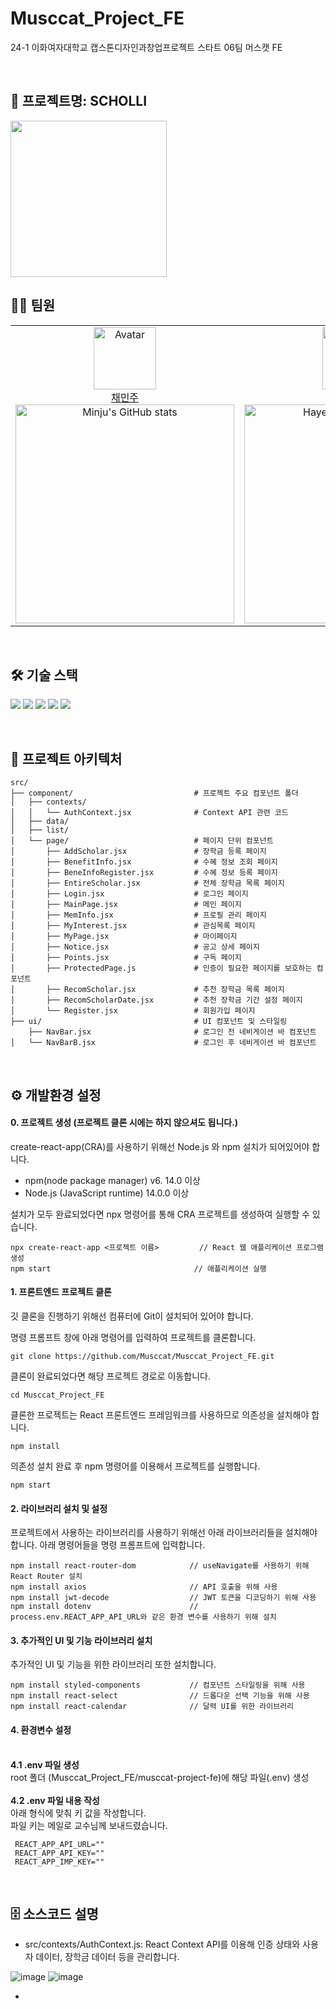 # Musccat_Project_FE
24-1 이화여자대학교 캡스톤디자인과창업프로젝트 스타트 06팀 머스캣 FE

<br>

## 📍 프로젝트명: SCHOLLI

<img src="https://github.com/judymoody59/Musccat_Example/assets/108432112/b8bf2704-748e-4b22-9140-5c4692dd2db9" width="250" height="250" />
<br>


## 👩‍💻 팀원
<table>
    <tr>
        <!-- 첫 번째 팀원 -->
        <td align="center" width="50%">
            <img src="https://avatars.githubusercontent.com/judymoody59" alt="Avatar" width="100px"/><br/>
            <a href="https://github.com/judymoody59">채민주</a>
            <br/>
            <img src="https://github-readme-stats.vercel.app/api?username=judymoody59&show_icons=true&theme=transparent" alt="Minju's GitHub stats" width="350px"/>
        </td>
        <!-- 두 번째 팀원 -->
        <td align="center" width="50%">
            <img src="https://avatars.githubusercontent.com/hayong39" alt="Avatar" width="100px"/><br/>
            <a href="https://github.com/hayong39">변하영</a>
            <br/>
            <img src="https://github-readme-stats.vercel.app/api?username=hayong39&show_icons=true&theme=transparent" alt="Hayeong's GitHub stats" width="350px"/>
        </td>
    </tr>
</table>
<br/>

## 🛠️ 기술 스택

<img src="https://img.shields.io/badge/HTML5-E34F26?style=for-the-badge&logo=HTML5&logoColor=white"> <img src="https://img.shields.io/badge/CSS3-1572B6?style=for-the-badge&logo=CSS3&logoColor=white"> <img src="https://img.shields.io/badge/JavaScript-F7DF1E?style=for-the-badge&logo=JavaScript&logoColor=black"> <img src="https://img.shields.io/badge/React-61DAFB?style=for-the-badge&logo=React&logoColor=black"> <img src="https://img.shields.io/badge/Figma-F24E1E?style=for-the-badge&logo=Figma&logoColor=white"> 

<br/>

## 📂 프로젝트 아키텍처

```
src/
├── component/                           # 프로젝트 주요 컴포넌트 폴더
│   ├── contexts/                
│   │   └── AuthContext.jsx              # Context API 관련 코드
│   ├── data/                   
│   ├── list/                    
│   └── page/                            # 페이지 단위 컴포넌트
│       ├── AddScholar.jsx               # 장학금 등록 페이지
│       ├── BenefitInfo.jsx              # 수혜 정보 조회 페이지
│       ├── BeneInfoRegister.jsx         # 수혜 정보 등록 페이지
│       ├── EntireScholar.jsx            # 전체 장학금 목록 페이지
│       ├── Login.jsx                    # 로그인 페이지
│       ├── MainPage.jsx                 # 메인 페이지
│       ├── MemInfo.jsx                  # 프로필 관리 페이지
│       ├── MyInterest.jsx               # 관심목록 페이지
│       ├── MyPage.jsx                   # 마이페이지
│       ├── Notice.jsx                   # 공고 상세 페이지
│       ├── Points.jsx                   # 구독 페이지
│       ├── ProtectedPage.js             # 인증이 필요한 페이지를 보호하는 컴포넌트
│       ├── RecomScholar.jsx             # 추천 장학금 목록 페이지
│       ├── RecomScholarDate.jsx         # 추천 장학금 기간 설정 페이지
│       └── Register.jsx                 # 회원가입 페이지
├── ui/                                  # UI 컴포넌트 및 스타일링
    ├── NavBar.jsx                       # 로그인 전 네비게이션 바 컴포넌트
│   └── NavBarB.jsx                      # 로그인 후 네비게이션 바 컴포넌트
```
<br/>

## ⚙️ 개발환경 설정

#### 0. 프로젝트 생성 (프로젝트 클론 시에는 하지 않으셔도 됩니다.)
create-react-app(CRA)를 사용하기 위해선 Node.js 와 npm 설치가 되어있어야 합니다.

- npm(node package manager) v6. 14.0 이상
- Node.js (JavaScript runtime) 14.0.0 이상

설치가 모두 완료되었다면 npx 명령어를 통해 CRA 프로젝트를 생성하여 실행할 수 있습니다.
```
npx create-react-app <프로젝트 이름>         // React 웹 애플리케이션 프로그램 생성
npm start                                // 애플리케이션 실행
```


#### 1. 프론트엔드 프로젝트 클론

깃 클론을 진행하기 위해선 컴퓨터에 Git이 설치되어 있어야 합니다.


명령 프롬프트 창에 아래 명령어를 입력하여 프로젝트를 클론합니다.

```
git clone https://github.com/Musccat/Musccat_Project_FE.git
```

클론이 완료되었다면 해당 프로젝트 경로로 이동합니다.

```
cd Musccat_Project_FE
```

클론한 프로젝트는 React 프론트엔드 프레임워크를 사용하므로 의존성을 설치해야 합니다.

```
npm install
```

의존성 설치 완료 후 npm 명령어를 이용해서 프로젝트를 실행합니다.
```
npm start
```

#### 2. 라이브러리 설치 및 설정
프로젝트에서 사용하는 라이브러리를 사용하기 위해선 아래 라이브러리들을 설치해야 합니다.
아래 명령어들을 명령 프롬프트에 입력합니다.
```
npm install react-router-dom            // useNavigate를 사용하기 위해 React Router 설치
npm install axios                       // API 호출을 위해 사용
npm install jwt-decode                  // JWT 토큰을 디코딩하기 위해 사용
npm install dotenv                      // process.env.REACT_APP_API_URL와 같은 환경 변수를 사용하기 위해 설치
```

#### 3. 추가적인 UI 및 기능 라이브러리 설치
추가적인 UI 및 기능을 위한 라이브러리 또한 설치합니다.
```
npm install styled-components           // 컴포넌트 스타일링을 위해 사용
npm install react-select                // 드롭다운 선택 기능을 위해 사용
npm install react-calendar              // 달력 UI를 위한 라이브러리
```

#### 4. 환경변수 설정
   <br>**4.1 .env 파일 생성**
   <br>    root 폴더 (Musccat_Project_FE/musccat-project-fe)에 해당 파일(.env) 생성 
   <br><br> **4.2 .env 파일 내용 작성**
   <br>    아래 형식에 맞춰 키 값을 작성합니다.
   <br> 파일 키는 메일로 교수님께 보내드렸습니다. 
   ```
    REACT_APP_API_URL=""
    REACT_APP_API_KEY=""
    REACT_APP_IMP_KEY=""
   ```
<br/>

## 🗄️ 소스코드 설명

- src/contexts/AuthContext.js:   React Context API를 이용해 인증 상태와 사용자 데이터, 장학금 데이터 등을 관리합니다.


![image](https://github.com/user-attachments/assets/5ff21b0b-0052-4d31-89db-0f871222ca54)
![image](https://github.com/user-attachments/assets/8ed6bf0f-7e02-40c0-9514-9a1fd8bb855b)


- 

